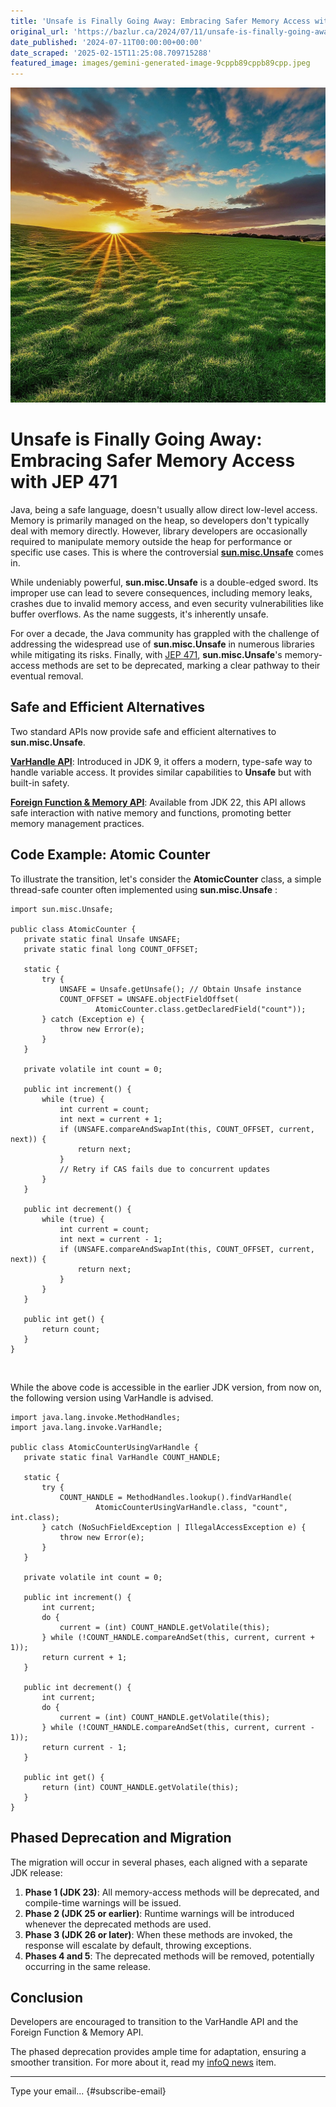 ```yaml
---
title: 'Unsafe is Finally Going Away: Embracing Safer Memory Access with JEP 471'
original_url: 'https://bazlur.ca/2024/07/11/unsafe-is-finally-going-away-embracing-safer-memory-access-with-jep-471/'
date_published: '2024-07-11T00:00:00+00:00'
date_scraped: '2025-02-15T11:25:08.709715288'
featured_image: images/gemini-generated-image-9cppb89cppb89cpp.jpeg
---
```


![](images/gemini-generated-image-9cppb89cppb89cpp.jpeg)

Unsafe is Finally Going Away: Embracing Safer Memory Access with JEP 471
========================================================================

Java, being a safe language, doesn't usually allow direct low-level access. Memory is primarily managed on the heap, so developers don't typically deal with memory directly. However, library developers are occasionally required to manipulate memory outside the heap for performance or specific use cases. This is where the controversial [**sun.misc.Unsafe**](https://github.com/openjdk/jdk/blob/master/src/jdk.unsupported/share/classes/sun/misc/Unsafe.java) comes in.

While undeniably powerful, **sun.misc.Unsafe** is a double-edged sword. Its improper use can lead to severe consequences, including memory leaks, crashes due to invalid memory access, and even security vulnerabilities like buffer overflows. As the name suggests, it's inherently unsafe.

For over a decade, the Java community has grappled with the challenge of addressing the widespread use of **sun.misc.Unsafe** in numerous libraries while mitigating its risks. Finally, with [JEP 471](https://openjdk.org/jeps/471), **sun.misc.Unsafe**'s memory-access methods are set to be deprecated, marking a clear pathway to their eventual removal.

Safe and Efficient Alternatives
-------------------------------

Two standard APIs now provide safe and efficient alternatives to **sun.misc.Unsafe**.

[**VarHandle API**](https://docs.oracle.com/javase%2F9%2Fdocs%2Fapi%2F%2F/java/lang/invoke/VarHandle.html): Introduced in JDK 9, it offers a modern, type-safe way to handle variable access. It provides similar capabilities to **Unsafe** but with built-in safety.

[**Foreign Function \& Memory API**](https://docs.oracle.com/en/java/javase/22/docs/api/java.base/java/lang/foreign/package-summary.html): Available from JDK 22, this API allows safe interaction with native memory and functions, promoting better memory management practices.

Code Example: Atomic Counter
----------------------------

To illustrate the transition, let's consider the **AtomicCounter** class, a simple thread-safe counter often implemented using **sun.misc.Unsafe** :  

```
import sun.misc.Unsafe;

public class AtomicCounter {
   private static final Unsafe UNSAFE;
   private static final long COUNT_OFFSET;

   static {
       try {
           UNSAFE = Unsafe.getUnsafe(); // Obtain Unsafe instance
           COUNT_OFFSET = UNSAFE.objectFieldOffset(
                   AtomicCounter.class.getDeclaredField("count"));
       } catch (Exception e) {
           throw new Error(e);
       }
   }

   private volatile int count = 0;

   public int increment() {
       while (true) {
           int current = count;
           int next = current + 1;
           if (UNSAFE.compareAndSwapInt(this, COUNT_OFFSET, current, next)) {
               return next;
           }
           // Retry if CAS fails due to concurrent updates
       }
   }

   public int decrement() {
       while (true) {
           int current = count;
           int next = current - 1;
           if (UNSAFE.compareAndSwapInt(this, COUNT_OFFSET, current, next)) {
               return next;
           }
       }
   }

   public int get() {
       return count;
   }
}
```

<br />


While the above code is accessible in the earlier JDK version, from now on, the following version using VarHandle is advised.   

```
import java.lang.invoke.MethodHandles;
import java.lang.invoke.VarHandle;

public class AtomicCounterUsingVarHandle {
   private static final VarHandle COUNT_HANDLE;

   static {
       try {
           COUNT_HANDLE = MethodHandles.lookup().findVarHandle(
                   AtomicCounterUsingVarHandle.class, "count", int.class);
       } catch (NoSuchFieldException | IllegalAccessException e) {
           throw new Error(e);
       }
   }

   private volatile int count = 0;

   public int increment() {
       int current;
       do {
           current = (int) COUNT_HANDLE.getVolatile(this);
       } while (!COUNT_HANDLE.compareAndSet(this, current, current + 1));
       return current + 1;
   }

   public int decrement() {
       int current;
       do {
           current = (int) COUNT_HANDLE.getVolatile(this);
       } while (!COUNT_HANDLE.compareAndSet(this, current, current - 1));
       return current - 1;
   }

   public int get() {
       return (int) COUNT_HANDLE.getVolatile(this);
   }
}
```

Phased Deprecation and Migration
--------------------------------

The migration will occur in several phases, each aligned with a separate JDK release:

1. **Phase 1 (JDK 23)**: All memory-access methods will be deprecated, and compile-time warnings will be issued.
2. **Phase 2 (JDK 25 or earlier)**: Runtime warnings will be introduced whenever the deprecated methods are used.
3. **Phase 3 (JDK 26 or later)**: When these methods are invoked, the response will escalate by default, throwing exceptions.
4. **Phases 4 and 5**: The deprecated methods will be removed, potentially occurring in the same release.

Conclusion
----------

Developers are encouraged to transition to the VarHandle API and the Foreign Function \& Memory API.

The phased deprecation provides ample time for adaptation, ensuring a smoother transition. For more about it, read my [infoQ news](https://www.infoq.com/news/2024/06/jep-456-removing-unsafe-methods/) item.  

*** ** * ** ***

Type your email... {#subscribe-email}

